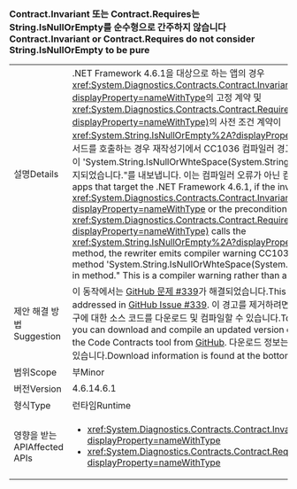 ### <a name="contractinvariant-or-contractrequirestexception-do-not-consider-stringisnullorempty-to-be-pure"></a><span data-ttu-id="427f2-101">Contract.Invariant 또는 Contract.Requires<TException>는 String.IsNullOrEmpty를 순수형으로 간주하지 않습니다</span><span class="sxs-lookup"><span data-stu-id="427f2-101">Contract.Invariant or Contract.Requires<TException> do not consider String.IsNullOrEmpty to be pure</span></span>

|   |   |
|---|---|
|<span data-ttu-id="427f2-102">설명</span><span class="sxs-lookup"><span data-stu-id="427f2-102">Details</span></span>|<span data-ttu-id="427f2-103">.NET Framework 4.6.1을 대상으로 하는 앱의 경우 <xref:System.Diagnostics.Contracts.Contract.Invariant%2A?displayProperty=nameWithType>의 고정 계약 및 <xref:System.Diagnostics.Contracts.Contract.Requires%2A?displayProperty=nameWithType)>의 사전 조건 계약이 <xref:System.String.IsNullOrEmpty%2A?displayProperty=nameWithType> 메서드를 호출하는 경우 재작성기에서 CC1036 컴파일러 경고 &quot;메서드에서 [순수형] 없이 'System.String.IsNullOrWhteSpace(System.String)' 메서드에 대한 호출이 감지되었습니다.&quot;를 내보냅니다. 이는 컴파일러 오류가 아닌 컴파일러 경고입니다.</span><span class="sxs-lookup"><span data-stu-id="427f2-103">For apps that target the .NET Framework 4.6.1, if the invariant contract for <xref:System.Diagnostics.Contracts.Contract.Invariant%2A?displayProperty=nameWithType> or the precondition contract for <xref:System.Diagnostics.Contracts.Contract.Requires%2A?displayProperty=nameWithType)> calls the <xref:System.String.IsNullOrEmpty%2A?displayProperty=nameWithType> method, the rewriter emits compiler warning CC1036: &quot;Detected call to method 'System.String.IsNullOrWhteSpace(System.String)' without [Pure] in method.&quot; This is a compiler warning rather than a compiler error.</span></span>|
|<span data-ttu-id="427f2-104">제안 해결 방법</span><span class="sxs-lookup"><span data-stu-id="427f2-104">Suggestion</span></span>|<span data-ttu-id="427f2-105">이 동작에서는 [GitHub 문제 #339](https://github.com/Microsoft/CodeContracts/issues/339)가 해결되었습니다.</span><span class="sxs-lookup"><span data-stu-id="427f2-105">This behavior was addressed in [GitHub Issue #339](https://github.com/Microsoft/CodeContracts/issues/339).</span></span> <span data-ttu-id="427f2-106">이 경고를 제거하려면 [GitHub](https://github.com/Microsoft/CodeContracts/blob/master/README.md)에서 코드 계약 도구에 대한 소스 코드를 다운로드 및 컴파일할 수 있습니다.</span><span class="sxs-lookup"><span data-stu-id="427f2-106">To eliminate this warning, you can download and compile an updated version of the source code for the Code Contracts tool from [GitHub](https://github.com/Microsoft/CodeContracts/blob/master/README.md).</span></span> <span data-ttu-id="427f2-107">다운로드 정보는 페이지 하단에서 찾을 수 있습니다.</span><span class="sxs-lookup"><span data-stu-id="427f2-107">Download information is found at the bottom of the page.</span></span>|
|<span data-ttu-id="427f2-108">범위</span><span class="sxs-lookup"><span data-stu-id="427f2-108">Scope</span></span>|<span data-ttu-id="427f2-109">부</span><span class="sxs-lookup"><span data-stu-id="427f2-109">Minor</span></span>|
|<span data-ttu-id="427f2-110">버전</span><span class="sxs-lookup"><span data-stu-id="427f2-110">Version</span></span>|<span data-ttu-id="427f2-111">4.6.1</span><span class="sxs-lookup"><span data-stu-id="427f2-111">4.6.1</span></span>|
|<span data-ttu-id="427f2-112">형식</span><span class="sxs-lookup"><span data-stu-id="427f2-112">Type</span></span>|<span data-ttu-id="427f2-113">런타임</span><span class="sxs-lookup"><span data-stu-id="427f2-113">Runtime</span></span>|
|<span data-ttu-id="427f2-114">영향을 받는 API</span><span class="sxs-lookup"><span data-stu-id="427f2-114">Affected APIs</span></span>|<ul><li><xref:System.Diagnostics.Contracts.Contract.Invariant(System.Boolean)?displayProperty=nameWithType></li><li><xref:System.Diagnostics.Contracts.Contract.Requires(System.Boolean)?displayProperty=nameWithType></li></ul>|

